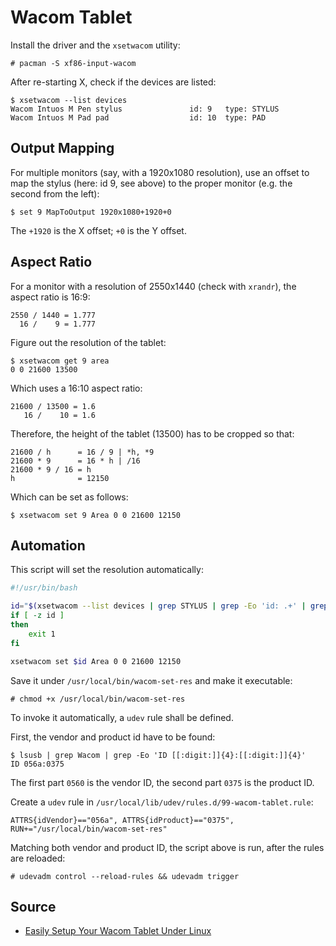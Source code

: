 # Wacom Tablet

Install the driver and the `xsetwacom` utility:

    # pacman -S xf86-input-wacom

After re-starting X, check if the devices are listed:

    $ xsetwacom --list devices
    Wacom Intuos M Pen stylus               id: 9   type: STYLUS
    Wacom Intuos M Pad pad                  id: 10  type: PAD

## Output Mapping

For multiple monitors (say, with a 1920x1080 resolution), use an offset to map
the stylus (here: id 9, see above) to the proper monitor (e.g. the second from
the left):

    $ set 9 MapToOutput 1920x1080+1920+0

The `+1920` is the X offset; `+0` is the Y offset.

## Aspect Ratio

For a monitor with a resolution of 2550x1440 (check with `xrandr`), the aspect
ratio is 16:9:

    2550 / 1440 = 1.777
      16 /    9 = 1.777

Figure out the resolution of the tablet:

    $ xsetwacom get 9 area
    0 0 21600 13500

Which uses a 16:10 aspect ratio:

    21600 / 13500 = 1.6
       16 /    10 = 1.6

Therefore, the height of the tablet (13500) has to be cropped so that:

    21600 / h      = 16 / 9 | *h, *9
    21600 * 9      = 16 * h | /16
    21600 * 9 / 16 = h
    h              = 12150

Which can be set as follows:

    $ xsetwacom set 9 Area 0 0 21600 12150

## Automation

This script will set the resolution automatically:

```bash
#!/usr/bin/bash

id="$(xsetwacom --list devices | grep STYLUS | grep -Eo 'id: .+' | grep -Eo '[[:digit:]]+')"
if [ -z id ]
then
    exit 1
fi

xsetwacom set $id Area 0 0 21600 12150
```

Save it under `/usr/local/bin/wacom-set-res` and make it executable:

    # chmod +x /usr/local/bin/wacom-set-res

To invoke it automatically, a `udev` rule shall be defined.

First, the vendor and product id have to be found:

    $ lsusb | grep Wacom | grep -Eo 'ID [[:digit:]]{4}:[[:digit:]]{4}'
    ID 056a:0375

The first part `0560` is the vendor ID, the second part `0375` is the product ID.

Create a `udev` rule in `/usr/local/lib/udev/rules.d/99-wacom-tablet.rule`:

    ATTRS{idVendor}=="056a", ATTRS{idProduct}=="0375", RUN+="/usr/local/bin/wacom-set-res"

Matching both vendor and product ID, the script above is run, after the rules
are reloaded:

    # udevadm control --reload-rules && udevadm trigger

## Source

- [Easily Setup Your Wacom Tablet Under Linux](https://www.youtube.com/watch?v=dzplf-0RJDE)

